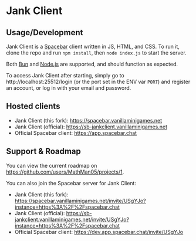 # Jank Client

## Usage/Development

Jank Client is a [Spacebar](https://spacebar.chat) client written in JS, HTML, and CSS.
To run it, clone the repo and run `npm install`, then `node index.js` to start the server.

Both [Bun](https://bun.sh) and [Node.js](https://nodejs.org) are supported, and should function as expected.

To access Jank Client after starting, simply go to http://localhost:25512/login (or the port set in the ENV var `PORT`)
and register an account, or log in with your email and password.

## Hosted clients

- Jank Client (this fork): https://spacebar.vanillaminigames.net
- Jank Client (official): https://sb-jankclient.vanillaminigames.net
- Official Spacebar client: https://app.spacebar.chat

## Support & Roadmap

You can view the current roadmap on https://github.com/users/MathMan05/projects/1.

You can also join the Spacebar server for Jank Client:
- Jank Client (this fork): https://spacebar.vanillaminigames.net/invite/USgYJo?instance=https%3A%2F%2Fspacebar.chat
- Jank Client (official): https://sb-jankclient.vanillaminigames.net/invite/USgYJo?instance=https%3A%2F%2Fspacebar.chat
- Official Spacebar client: https://dev.app.spacebar.chat/invite/USgYJo
